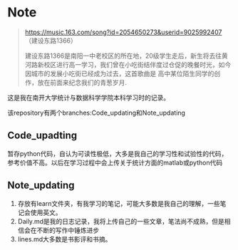 
# Note


> https://music.163.com/song?id=2054650273&userid=9025992407 （建设东路1366）
> 
> 建设东路1366是南阳一中老校区的所在地，20级学生走后，新生将去往黄河路新校区进行高一学习，我们曾在小吃街结伴度过仓促的晚餐时光，如今因城市的发展小吃街已经成为过去，这首歌曲是
高中某位陌生同学的创作，放在前面来纪念我们的青葱岁月.


这是我在南开大学统计与数据科学学院本科学习时的记录。

该repository有两个branches:Code_updating和Note_updating

## Code_upadting
暂存python代码，自认为可读性极低，大多是我自己的学习性和试验性的代码，参考价值不高。以后在学习过程中会上传关于统计方面的matlab或python代码

## Note_updating
1. 存放有learn文件夹，有我学习的笔记，可能大多数是我自己的理解，一些笔记会使用英文。
2. Daily.md是我的日志记录，我将上传自己的一些文章，笔法尚不成熟，但是相信会在不断的写作中锤炼进步
3. lines.md大多数是书影评和书摘。
